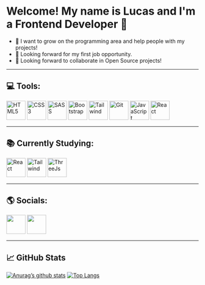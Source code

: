 <h1>Welcome! My name is Lucas and I'm a Frontend Developer 👋</h1>
<ul>
  <li>🌱 I want to grow on the programming area and help people with my projects!</li>
  <li>👷 Looking forward for my first job opportunity.</li>
  <li>🔨 Looking forward to collaborate in Open Source projects!</li>
</ul>

<hr>

<h2>💻 Tools:</h2>
<div>
  <img width='50' height='50' src='https://cdn-icons-png.flaticon.com/512/5968/5968267.png' alt='HTML5'>
  <img width='50' height='50' src='https://cdn-icons-png.flaticon.com/512/5968/5968242.png' alt='CSS3'>
  <img width='50' height='50' src='https://sass-lang.com/assets/img/logos/logo-b6e1ef6e.svg' alt='SASS'>
  <img width='50' height='50' src='https://cdn-icons-png.flaticon.com/512/5968/5968672.png' alt='Bootstrap'>
  <img width='50' height='50' src='https://cdn.icon-icons.com/icons2/2107/PNG/512/file_type_tailwind_icon_130128.png' alt='Tailwind'>
  <img width='50' height='50' src='https://git-scm.com/images/logos/downloads/Git-Icon-1788C.png' alt='Git'>
  <img width='50' height='50' src='https://cdn-icons-png.flaticon.com/512/5968/5968292.png' alt='JavaScript'>
  <img width='50' height='50' src='https://cdn-icons-png.flaticon.com/512/1126/1126012.png' alt='React'>
</div>

<hr>

<h2>📚 Currently Studying:</h2>
<div>
  <img width='50' height='50' src='https://cdn-icons-png.flaticon.com/512/1126/1126012.png' alt='React'>
  <img width='50' height='50' src='https://cdn.icon-icons.com/icons2/2107/PNG/512/file_type_tailwind_icon_130128.png' alt='Tailwind'>
  <img width='50' height='50' src='https://global.discourse-cdn.com/standard17/uploads/threejs/original/2X/e/e4f86d2200d2d35c30f7b1494e96b9595ebc2751.png' alt='ThreeJs'>
</div>

<hr>

<h2>🌎 Socials:</h2>
<div>
  <a href='https://www.linkedin.com/in/lucas-barbosa-b49953231/' target='_blank'><img width='50' height='50' src='https://cdn-icons-png.flaticon.com/512/3536/3536505.png'></a> <!-- Linkedin -->
  <a href='https://github.com/lucas1337dev' target='_blank'><img width='50' height='50' src='https://cdn-icons-png.flaticon.com/512/3291/3291667.png'></a> <!-- GitHub -->
</div>

<hr>

<h2>📈 GitHub Stats</h2>

[![Anurag’s github stats](https://github-readme-stats.vercel.app/api?username=lucas1337dev&theme=dracula)](https://github.com/lucas1337dev)
[![Top Langs](https://github-readme-stats.vercel.app/api/top-langs/?username=lucas1337dev&theme=dracula&layout=compact)](https://github.com/lucas1337dev)
